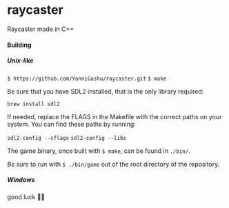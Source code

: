 # raycaster

Raycaster made in C++

#### Building

##### Unix-like

`$ https://github.com/YonniGashu/raycaster.git`
`$ make`

Be sure that you have SDL2 installed, that is the only library required:

`brew install sdl2`

If needed, replace the FLAGS in the Makefile with the correct paths on your system.
You can find these paths by running:

`sdl2-config --cflags`
`sdl2-config --libs`

The game binary, once built with `$ make`, can be found in `./bin/`.

_Be sure_ to run with `$ ./bin/game` out of the root directory of the repository.

##### Windows

good luck 🤷‍♂️
